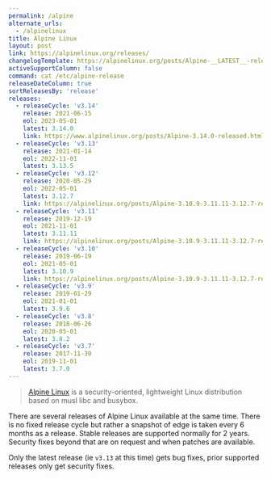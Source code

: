 ```yaml
---
permalink: /alpine
alternate_urls:
  - /alpinelinux
title: Alpine Linux
layout: post
link: https://alpinelinux.org/releases/
changelogTemplate: https://alpinelinux.org/posts/Alpine-__LATEST__-released.html
activeSupportColumn: false
command: cat /etc/alpine-release
releaseDateColumn: true
sortReleasesBy: 'release'
releases:
  - releaseCycle: 'v3.14'
    release: 2021-06-15
    eol: 2023-05-01
    latest: 3.14.0
    link: https://www.alpinelinux.org/posts/Alpine-3.14.0-released.html
  - releaseCycle: 'v3.13'
    release: 2021-01-14
    eol: 2022-11-01
    latest: 3.13.5
  - releaseCycle: 'v3.12'
    release: 2020-05-29
    eol: 2022-05-01
    latest: 3.12.7
    link: https://alpinelinux.org/posts/Alpine-3.10.9-3.11.11-3.12.7-released.html
  - releaseCycle: 'v3.11'
    release: 2019-12-19
    eol: 2021-11-01
    latest: 3.11.11
    link: https://alpinelinux.org/posts/Alpine-3.10.9-3.11.11-3.12.7-released.html
  - releaseCycle: 'v3.10'
    release: 2019-06-19
    eol: 2021-05-01
    latest: 3.10.9
    link: https://alpinelinux.org/posts/Alpine-3.10.9-3.11.11-3.12.7-released.html
  - releaseCycle: 'v3.9'
    release: 2019-01-29
    eol: 2021-01-01
    latest: 3.9.6
  - releaseCycle: 'v3.8'
    release: 2018-06-26
    eol: 2020-05-01
    latest: 3.8.2
  - releaseCycle: 'v3.7'
    release: 2017-11-30
    eol: 2019-11-01
    latest: 3.7.0
---
```


> [Alpine Linux](https://alpinelinux.org/) is a security-oriented, lightweight Linux distribution based on musl libc and busybox.

There are several releases of Alpine Linux available at the same time. There is no fixed release cycle but rather a snapshot of edge is taken every 6 months as a release. Stable releases are supported normally for 2 years. Security fixes beyond that are on request and when patches are available.

Only the latest release (ie `v3.13` at this time) gets bug fixes, prior supported releases only get security fixes.
